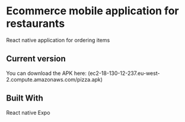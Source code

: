 # Ecommerce mobile application for restaurants

React native application for ordering items 

## Current version

You can download the APK here: (ec2-18-130-12-237.eu-west-2.compute.amazonaws.com/pizza.apk)

## Built With
React native 
Expo
